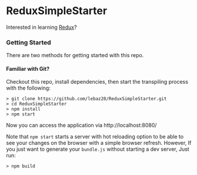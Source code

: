 # ReduxSimpleStarter

Interested in learning [Redux](https://www.udemy.com/react-redux/)?

### Getting Started

There are two methods for getting started with this repo.

#### Familiar with Git?
Checkout this repo, install dependencies, then start the transpiling process with the following:

```
> git clone https://github.com/lebaz20/ReduxSimpleStarter.git
> cd ReduxSimpleStarter
> npm install
> npm start
```

Now you can access the application via http://localhost:8080/

Note that `npm start` starts a server with hot reloading option to be able to see your changes on the browser with a simple browser refresh.
However, If you just want to generate your `bundle.js` without starting a dev server, Just run:

```
> npm build
```